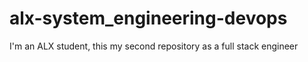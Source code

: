 # alx-system_engineering-devops
I'm an ALX student, this my second repository as a full stack engineer 
